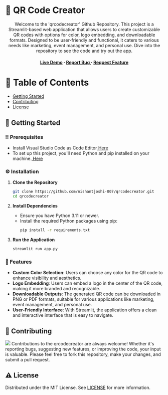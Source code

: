 # :star2: QR Code Creator
<div align='center'>
Welcome to the 'qrcodecreator' Github Repository. This project is a Streamlit-based web application that allows users to create customizable QR codes with options for color, logo embedding, and downloadable formats. Designed to be user-friendly and functional, it caters to various needs like marketing, event management, and personal use. Dive into the repository to see the code and try out the app.
<h4> <a href=https://qrcodecreator.streamlit.app/>Live Demo</a> <span> · </span> <a href="https://github.com/nishantjoshi-007/qrcodecreator/issues"> Report Bug </a> <span> · </span> <a href="https://github.com/nishantjoshi-007/qrcodecreator/issues"> Request Feature </a> </h4>
</div>

# :notebook_with_decorative_cover: Table of Contents
- [Getting Started](#toolbox-getting-started)
- [Contributing](#wave-contributing)
- [License](#warning-license)

## :toolbox: Getting Started

### :bangbang: Prerequisites
- Install Visual Studio Code as Code Editor<a href="https://code.visualstudio.com/Download"> Here</a>
- To set up this project, you'll need Python and pip installed on your machine.<a href="https://www.python.org/downloads/"> Here</a>

### :gear: Installation
1. **Clone the Repository**
   ```bash
   git clone https://github.com/nishantjoshi-007/qrcodecreator.git
   cd qrcodecreator
   ```

2. **Install Dependencies**
   - Ensure you have Python 3.11 or newer.
   - Install the required Python packages using pip:
     ```bash
     pip install -r requirements.txt
     ```

3. **Run the Application**
   ```bash
   streamlit run app.py
   ```

### :dart: Features
- **Custom Color Selection**: Users can choose any color for the QR code to enhance visibility and aesthetics.
- **Logo Embedding**: Users can embed a logo in the center of the QR code, making it more branded and recognizable.
- **Downloadable Outputs**: The generated QR code can be downloaded in PNG or PDF formats, suitable for various applications like marketing, event management, and personal use.
- **User-Friendly Interface**: With Streamlit, the application offers a clean and interactive interface that is easy to navigate.

## :wave: Contributing
<img src="https://contrib.rocks/image?repo=Louis3797/awesome-readme-template" /> Contributions to the qrcodecreator are always welcome! Whether it's reporting bugs, suggesting new features, or improving the code, your input is valuable. Please feel free to fork this repository, make your changes, and submit a pull request.

## :warning: License
Distributed under the MIT License. See <a href="https://github.com/nishantjoshi-007/qrcodecreator/blob/main/LICENSE">LICENSE</a> for more information.
